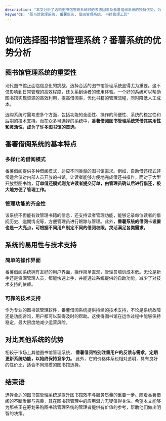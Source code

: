 ```yaml
---
description: "本文分析了选购图书馆管理系统时的考虑因素及番薯借阅系统的独特优势，为图书馆管理者提供参考。"
keywords: "图书馆管理系统, 番薯借阅, 借阅管理系统, 书籍管理工具"
---
```

# 如何选择图书馆管理系统？番薯系统的优势分析

## 图书馆管理系统的重要性

现代图书馆正面临信息化的挑战，选择合适的图书馆管理系统显得尤为重要。这不仅影响到日常管理的高效程度，还关系到读者的使用体验。一个好的系统可以帮助图书馆实现资源的高效利用，提高借阅率，优化书籍的管理流程，同时降低人工成本。 

选购系统时需考虑多个方面，包括功能的全面性、操作的简便性、系统的稳定性和后期的技术支持。而在众多可选择的系统中，**番薯借阅图书管理系统凭借其实用性和灵活性，成为了许多图书馆的首选。**

## 番薯借阅系统的基本特点

### 多样化的借阅模式

番薯借阅提供多种借阅模式，适应不同类型的图书馆需求。例如，自助借还模式非常适合仅对内部人员开放的书馆，让读者能够方便地完成借还书操作。而对于大型开放型图书馆，**订单借还模式则允许读者提交订单，由管理员确认后进行借还，极大地方便了管理工作。**

### 管理功能的齐全性

该系统不但能有效管理书籍的信息，还支持读者管理功能，能够记录每位读者的借阅历史、逾期情况等，方便管理员进行跟踪与管理。此外，**番薯系统的借阅卡设置也是一大亮点，可根据不同用户制定不同的借阅权限，灵活满足各类需求。**

## 系统的易用性与技术支持

### 简单的操作界面

番薯借阅系统拥有友好的用户界面，操作简单直观，管理员培训成本低。无论是新手还是资深管理人员，都能快速上手，并能通过系统提供的自助功能，减少了对技术支持的依赖。

### 可靠的技术支持

作为专业的图书馆管理软件，番薯借阅系统提供持续的技术支持，不论是系统故障还是功能咨询，用户都可以获得及时的帮助。这使得图书馆在运作过程中能够保持稳定，最大限度地减少运营风险。

## 对比其他系统的优势

相较于市场上其他图书馆管理系统， **番薯借阅特别注重用户的反馈与需求，定期更新系统功能，以始终保持竞争力。** 此外，它的价格体系也相对透明，具有良好的性价比，适合不同规模的图书馆选择。

## 结束语

选择合适的图书馆管理系统是提升图书馆效率与服务质量的重要一步。随着番薯借阅的不断发展与完善，其在图书馆管理中的应用潜力无疑值得关注。希望本文能够为那些正在筹划采购图书馆管理系统的管理者提供有价值的参考，帮助他们做出明智的决策。
